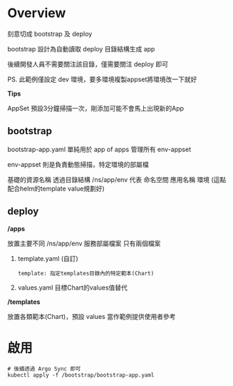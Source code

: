 # Overview

刻意切成 bootstrap 及 deploy

bootstrap 設計為自動讀取 deploy 目錄結構生成 app

後續開發人員不需要關注該目錄，僅需要關注 deploy 即可

PS. 
此範例僅設定 dev 環境，要多環境複製appset將環境改一下就好

**Tips**

AppSet 預設3分鐘掃描一次，剛添加可能不會馬上出現新的App

## bootstrap

bootstrap-app.yaml 單純用於 app of apps 管理所有 env-appset

env-appset 則是負責動態掃描，特定環境的部屬檔

基礎的資源名稱 透過目錄結構 /ns/app/env 代表 命名空間 應用名稱 環境 (這點配合helm的template value規劃好)

## deploy

**/apps**

放置主要不同 /ns/app/env 服務部屬檔案
只有兩個檔案
1. template.yaml (自訂)
    ```
    template: 指定templates目錄內的特定範本(Chart)
    ```
2. values.yaml
目標Chart的values值替代

**/templates**

放置各類範本(Chart)，預設 values 當作範例提供使用者參考

# 啟用

```shell
# 後續透過 Argo Sync 即可
kubectl apply -f /bootstrap/bootstrap-app.yaml 
```
